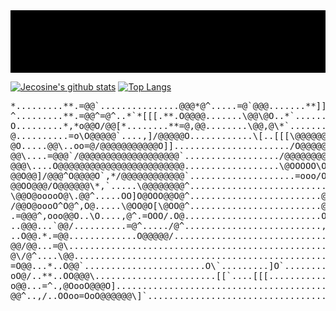 <div style="width: 100%; height: 100px;background: black;"></div>


[![Jecosine's github stats](https://github-readme-stats.vercel.app/api?username=jecosine&count_private=true&show_icons=true)](https://github.com/anuraghazra/github-readme-stats)
[![Top Langs](https://github-readme-stats.vercel.app/api/top-langs/?username=jecosine)](https://github.com/anuraghazra/github-readme-stats)

<pre>
*.........**.=@@`...............@@@*@^.....=@`@@@.......**]]*......O@\..=@^............
^.........**.=@@^=@^..*`*[[[.**.O@@@@.......\@@\@O..*`.........,[[=@@O..@@^............
O.........*,*o@@O/@@[*........**=@,@@........\@@,@\*`.............=@O@,O@@^............
@..........=o\O@@@@@`....,]/@@@@@O............\[..[[[\@@@@@@@@@]\,@/=@O@\@O............
@O.....@@\..oo=@/@@@@@@@@@@@O]]....................../O@@@@@@@@@@@O]=@@^=@^............
@@\....=@@@`/@@@@@@@@@@@@@@@@@@@`................../@@@@@@@@@@@@@@@@@@@@@@@@@\]........
@@@\....O@@@@@@@@@@@@@@@@@@@@@@@@..................\@OOOOO\O@@@@@@@@@@@@@@@@@@@@@@]...=
@@O@@]/@@@^O@@@@O`,*/@@@@@@@@@@@@`....................=ooo/O@@@@@@@@@@@@@@@@@@@@oO@@@@@
@@OO@@@/O@@@@@@\*,`.....\@@@@@@@@^.............................\@@@@@@@@O*O@@@@@OO\*[[O
\@@O@ooooO@\.@@^.....OO]O@OOO@@O@^.........................@@OO@@@@@@@@@O.=@@@@^=`....\
/@@O@oooO^O@^,O@.....\@OO@O[\@OO@^.........................@@OO@OOOO@OO@^.O@O@@.OO.....
.=@@@^,ooo@@O..\O....,@^.=OOO/.O@..........................O@^.\O..OOOO@`=@/=@O.@^.....
..@@@...`@@/..........=@^...../@^..........................,@^..,[[`.,@OOO`.=@`/O......
..O@@.*.=@@.............O@@@@@/.............................,@\`..../@/.....@@=@^......
@@/@@...=@\...................................................,[\OO/[......=@\@/.......
@\/@^....\@@..............................................................=@@O...=*....
=O@@...*..O@@`.......................O\`.........]O`......................@@@...,*....,
oO@/..**..OO@@@\.......................[[`....[[[........................=@/...,^.....=
o@@...=^.,@OooO@@@O]..................................................../@^.**,o*.....O
@@^..,/..OOoo=OoO@@@@@@\]`........................................,]/@@@@^.**=O`.....=/
<pre>

